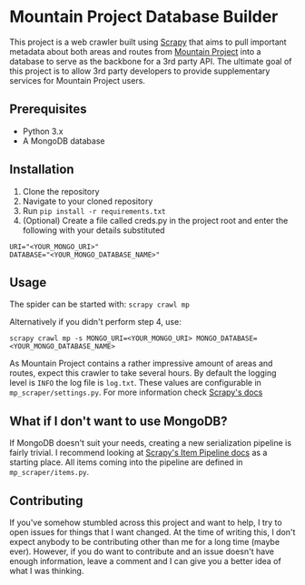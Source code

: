 # Mountain Project Database Builder
This project is a web crawler built using [Scrapy](https://scrapy.org/) that aims to pull important metadata about both areas and routes from [Mountain Project](https://mountainproject.com) into a database to serve as the backbone for a 3rd party
API. The ultimate goal of this project is to allow 3rd party developers to provide supplementary services for Mountain Project users.

## Prerequisites
- Python 3.x
- A MongoDB database

## Installation
  1. Clone the repository
  2. Navigate to your cloned repository
  3. Run `pip install -r requirements.txt`
  4. (Optional) Create a file called creds.py in the project root and enter the following with your details substituted
  
    URI="<YOUR_MONGO_URI>"
    DATABASE="<YOUR_MONGO_DATABASE_NAME>"

## Usage
The spider can be started with: `scrapy crawl mp`

Alternatively if you didn't perform step 4, use:

`scrapy crawl mp -s MONGO_URI=<YOUR_MONGO_URI> MONGO_DATABASE=<YOUR_MONGO_DATABASE_NAME>`

As Mountain Project contains a rather impressive amount of areas and routes, expect this crawler to take several hours. By
default the logging level is `INFO` the log file is `log.txt`. These values are configurable in `mp_scraper/settings.py`.
For more information check [Scrapy's docs](https://docs.scrapy.org/en/latest/topics/settings.html#log-enabled)

## What if I don't want to use MongoDB?
If MongoDB doesn't suit your needs, creating a new serialization pipeline is fairly trivial. I recommend looking at
[Scrapy's Item Pipeline docs](https://docs.scrapy.org/en/latest/topics/item-pipeline.html) as a starting place. All items coming
into the pipeline are defined in `mp_scraper/items.py`.

## Contributing
If you've somehow stumbled across this project and want to help, I try to open issues for things that I want changed. At the
time of writing this, I don't expect anybody to be contributing other than me for a long time (maybe ever). However, if you do
want to contribute and an issue doesn't have enough information, leave a comment and I can give you a better idea of what I
was thinking.
